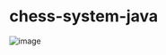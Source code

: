 # chess-system-java

![image](https://user-images.githubusercontent.com/93167711/181764328-9260f13b-ea53-4a9f-81ee-6565498b62a0.png)
